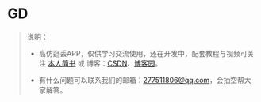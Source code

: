 # GD

> 说明：
> 
>  - 高仿逛丢APP，仅供学习交流使用，还在开发中，配套教程与视频可关注 [本人简书](http://blog.csdn.net/yeshaojian) 或 博客：[CSDN](http://blog.csdn.net/yeshaojian)、[博客园](http://www.cnblogs.com/miaomiaoshen/)。
> 
> - 有什么问题可以联系我们的邮箱：277511806@qq.com，会抽空帮大家解答。
